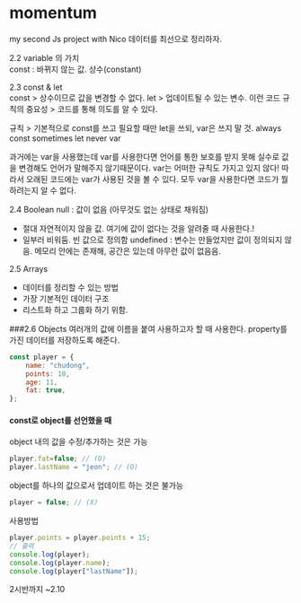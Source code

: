 # momentum
my second Js project with Nico
데이터를 최선으로 정리하자.

2.2 variable 의 가치  
const : 바뀌지 않는 값. 상수(constant)

2.3 const & let  
const > 상수이므로 값을 변경할 수 없다.
let > 업데이트될 수 있는 변수.
이런 코드 규칙의 중요성 > 코드를 통해 의도를 알 수 있다.

규칙 > 기본적으로 const를 쓰고 필요할 때만 let을 쓰되, var은 쓰지 말 것.
always const
sometimes let
never var

과거에는 var을 사용했는데
var를 사용한다면 언어를 통한 보호를 받지 못해 실수로 값을 변경해도 언어가 말해주지 않기때문이다.
var는 어떠한 규칙도 가지고 있지 않다! 따라서 오래된 코드에는 var가 사용된 것을 볼 수 있다.
모두 var을 사용한다면 코드가 뭘 하려는지 알 수 없다.


2.4 Boolean
null : 값이 없음 (아무것도 없는 상태로 채워짐)
- 절대 자연적이지 않을 값. 여기에 값이 없다는 것을 알려줄 때 사용한다.!
- 일부러 비워둠. 빈 값으로 정의함
undefined : 변수는 만들었지만 값이 정의되지 않음.
메모리 안에는 존재해, 공간은 있는데 아무런 값이 없음음.


2.5 Arrays
- 데이터를 정리할 수 있는 방법
- 가장 기본적인 데이터 구조
- 리스트화 하고 그룹화 하기 위함.

###2.6 Objects
여러개의 값에 이름을 붙여 사용하고자 할 때 사용한다.
property를 가진 데이터를 저장하도록 해준다.
```javascript
const player = {
    name: "chudong",
    points: 10,
    age: 11,
    fat: true,
};
```
#### const로 object를 선언했을 때
object 내의 값을 수정/추가하는 것은 가능  
```javascript
player.fat=false; // (O)
player.lastName = "jeon"; // (O)
```

object를 하나의 값으로서 업데이트 하는 것은 불가능  
```javascript
player = false; // (X)
```
사용방법
```javascript
player.points = player.points + 15;
// 출력
console.log(player);
console.log(player.name);
console.log(player["lastName"]);
```


2시반까지 ~2.10